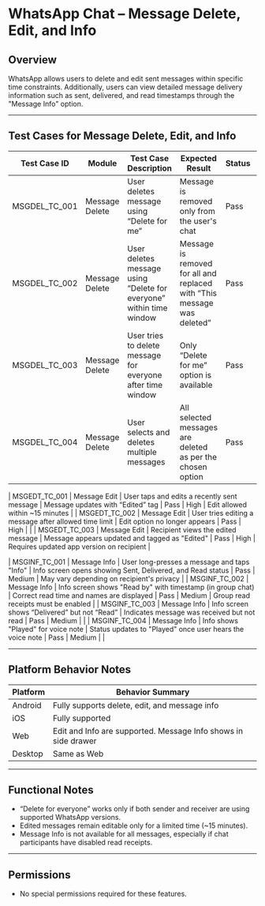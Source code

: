# WhatsApp Chat – Message Delete, Edit, and Info

## Overview
WhatsApp allows users to delete and edit sent messages within specific time constraints. Additionally, users can view detailed message delivery information such as sent, delivered, and read timestamps through the "Message Info" option.

---

## Test Cases for Message Delete, Edit, and Info

| Test Case ID    | Module               | Test Case Description                                                           | Expected Result                                                                 | Status | Priority | Notes                                      |
|-----------------|----------------------|----------------------------------------------------------------------------------|----------------------------------------------------------------------------------|--------|----------|---------------------------------------------|
| MSGDEL_TC_001   | Message Delete       | User deletes message using “Delete for me”                                      | Message is removed only from the user's chat                                     | Pass   | High     |                                              |
| MSGDEL_TC_002   | Message Delete       | User deletes message using “Delete for everyone” within time window             | Message is removed for all and replaced with “This message was deleted”         | Pass   | High     | ~2-minute limit for delete for everyone     |
| MSGDEL_TC_003   | Message Delete       | User tries to delete message for everyone after time window                     | Only “Delete for me” option is available                                         | Pass   | High     |                                              |
| MSGDEL_TC_004   | Message Delete       | User selects and deletes multiple messages                                      | All selected messages are deleted as per the chosen option                      | Pass   | Medium   |                                              |

| MSGEDT_TC_001   | Message Edit         | User taps and edits a recently sent message                                     | Message updates with “Edited” tag                                               | Pass   | High     | Edit allowed within ~15 minutes             |
| MSGEDT_TC_002   | Message Edit         | User tries editing a message after allowed time limit                          | Edit option no longer appears                                                    | Pass   | High     |                                              |
| MSGEDT_TC_003   | Message Edit         | Recipient views the edited message                                              | Message appears updated and tagged as "Edited"                                  | Pass   | High     | Requires updated app version on recipient   |

| MSGINF_TC_001   | Message Info         | User long-presses a message and taps "Info"                                     | Info screen opens showing Sent, Delivered, and Read status                      | Pass   | Medium   | May vary depending on recipient's privacy   |
| MSGINF_TC_002   | Message Info         | Info screen shows "Read by" with timestamp (in group chat)                      | Correct read time and names are displayed                                       | Pass   | Medium   | Group read receipts must be enabled         |
| MSGINF_TC_003   | Message Info         | Info screen shows “Delivered” but not “Read”                                    | Indicates message was received but not read                                     | Pass   | Medium   |                                              |
| MSGINF_TC_004   | Message Info         | Info shows "Played" for voice note                                              | Status updates to "Played" once user hears the voice note                       | Pass   | Medium   |                                              |

---

## Platform Behavior Notes

| Platform     | Behavior Summary                                                                 |
|--------------|-----------------------------------------------------------------------------------|
| Android      | Fully supports delete, edit, and message info                                    |
| iOS          | Fully supported                                                                   |
| Web          | Edit and Info are supported. Message Info shows in side drawer                   |
| Desktop      | Same as Web                                                                       |

---

## Functional Notes

- “Delete for everyone” works only if both sender and receiver are using supported WhatsApp versions.
- Edited messages remain editable only for a limited time (~15 minutes).
- Message Info is not available for all messages, especially if chat participants have disabled read receipts.

---

## Permissions

- No special permissions required for these features.
